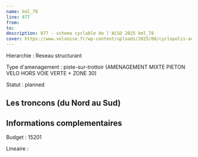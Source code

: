 ```yaml
---
name: kml_78 
line: 877
from: 
to:  
description: 877 - schema cyclable de l'ACSO 2025 kml_78 
cover: https://www.velooise.fr/wp-content/uploads/2025/08/cyclopolis-acso-877.jpg
---
```

Hierarchie : Reseau structurant

Type d'amenagement : piste-sur-trottoir (AMENAGEMENT MIXTE PIETON VELO HORS VOIE VERTE + ZONE 30)

Statut : planned

## Les troncons (du Nord au Sud)

## Informations complementaires

Budget  : 15201 

Lineaire :

